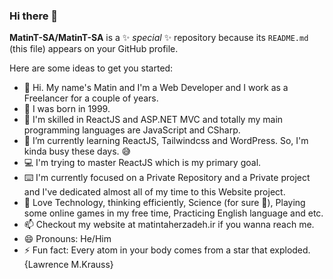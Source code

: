 ### Hi there 👋

**MatinT-SA/MatinT-SA** is a ✨ _special_ ✨ repository because its `README.md` (this file) appears on your GitHub profile.

Here are some ideas to get you started:

- 👦 Hi. My name's Matin and I'm a Web Developer and I work as a Freelancer for a couple of years.
- 🎂 I was born in 1999.
- 🔭 I'm skilled in ReactJS and ASP.NET MVC and totally my main programming languages are JavaScript and CSharp. 
- 🌱 I’m currently learning ReactJS, Tailwindcss and WordPress. So, I'm kinda busy these days. 😅
- 💻 I'm trying to master ReactJS which is my primary goal.
- ⌨️ I'm currently focused on a Private Repository and a Private project and I've dedicated almost all of my time to this Website project.
- 🤔 Love Technology, thinking efficiently, Science (for sure 🔭), Playing some online games in my free time, Practicing English language and etc.
- 📫 Checkout my website at matintaherzadeh.ir if you wanna reach me.
- 😄 Pronouns: He/Him
- ⚡ Fun fact: Every atom in your body comes from a star that exploded. {Lawrence M.Krauss}
